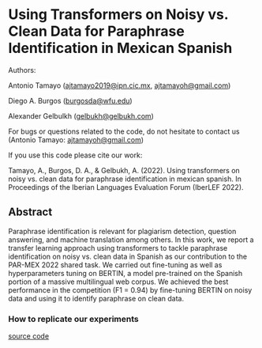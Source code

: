 # Using Transformers on Noisy vs. Clean Data for Paraphrase Identification in Mexican Spanish

Authors:

Antonio Tamayo (ajtamayo2019@ipn.cic.mx, ajtamayoh@gmail.com)

Diego A. Burgos (burgosda@wfu.edu)

Alexander Gelbulkh (gelbukh@gelbukh.com)

For bugs or questions related to the code, do not hesitate to contact us (Antonio Tamayo: ajtamayoh@gmail.com)

If you use this code please cite our work:

Tamayo, A., Burgos, D. A., & Gelbukh, A. (2022). Using transformers on noisy vs. clean data for paraphrase identification in mexican spanish. In Proceedings of the Iberian Languages Evaluation Forum (IberLEF 2022).

## Abstract

Paraphrase identification is relevant for plagiarism detection, question answering, and machine translation among others. In this work, we report a transfer learning approach using transformers to tackle paraphrase identification on noisy vs. clean data in Spanish as our contribution to the PAR-MEX 2022 shared task. We carried out fine-tuning as well as hyperparameters tuning on BERTIN, a model pre-trained on the Spanish portion of a massive multilingual web corpus. We achieved the best performance in the competition (F1 = 0.94) by fine-tuning BERTIN on noisy data and using it to identify paraphrase on clean data. 

<!--
### How to use our model

Option 1: [Hugging Face Space]()

Option 2: [Hugging Face Model]()
-->

### How to replicate our experiments

[source code](https://github.com/ajtamayoh/NLP-CIC-WFU-Contribution-to-PARMEX-shared-task-2022/blob/main/Code.ipynb)
